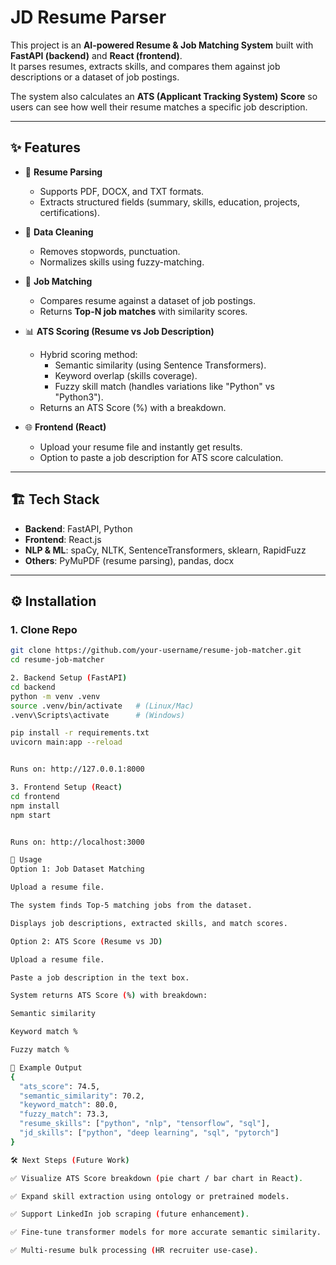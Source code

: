 # JD Resume Parser  

This project is an **AI-powered Resume & Job Matching System** built with **FastAPI (backend)** and **React (frontend)**.  
It parses resumes, extracts skills, and compares them against job descriptions or a dataset of job postings.  

The system also calculates an **ATS (Applicant Tracking System) Score** so users can see how well their resume matches a specific job description.

---

## ✨ Features

- 📑 **Resume Parsing**  
  - Supports PDF, DOCX, and TXT formats.  
  - Extracts structured fields (summary, skills, education, projects, certifications).  

- 🧹 **Data Cleaning**  
  - Removes stopwords, punctuation.  
  - Normalizes skills using fuzzy-matching.  

- 🤖 **Job Matching**  
  - Compares resume against a dataset of job postings.  
  - Returns **Top-N job matches** with similarity scores.  

- 📊 **ATS Scoring (Resume vs Job Description)**  
  - Hybrid scoring method:
    - Semantic similarity (using Sentence Transformers).  
    - Keyword overlap (skills coverage).  
    - Fuzzy skill match (handles variations like "Python" vs "Python3").  
  - Returns an ATS Score (%) with a breakdown.  

- 🌐 **Frontend (React)**  
  - Upload your resume file and instantly get results.  
  - Option to paste a job description for ATS score calculation.  

---

## 🏗️ Tech Stack

- **Backend**: FastAPI, Python  
- **Frontend**: React.js  
- **NLP & ML**: spaCy, NLTK, SentenceTransformers, sklearn, RapidFuzz  
- **Others**: PyMuPDF (resume parsing), pandas, docx  

---

## ⚙️ Installation

### 1. Clone Repo
```bash
git clone https://github.com/your-username/resume-job-matcher.git
cd resume-job-matcher

2. Backend Setup (FastAPI)
cd backend
python -m venv .venv
source .venv/bin/activate   # (Linux/Mac)
.venv\Scripts\activate      # (Windows)

pip install -r requirements.txt
uvicorn main:app --reload


Runs on: http://127.0.0.1:8000

3. Frontend Setup (React)
cd frontend
npm install
npm start


Runs on: http://localhost:3000

🚀 Usage
Option 1: Job Dataset Matching

Upload a resume file.

The system finds Top-5 matching jobs from the dataset.

Displays job descriptions, extracted skills, and match scores.

Option 2: ATS Score (Resume vs JD)

Upload a resume file.

Paste a job description in the text box.

System returns ATS Score (%) with breakdown:

Semantic similarity

Keyword match %

Fuzzy match %

📌 Example Output
{
  "ats_score": 74.5,
  "semantic_similarity": 70.2,
  "keyword_match": 80.0,
  "fuzzy_match": 73.3,
  "resume_skills": ["python", "nlp", "tensorflow", "sql"],
  "jd_skills": ["python", "deep learning", "sql", "pytorch"]
}

🛠️ Next Steps (Future Work)

✅ Visualize ATS Score breakdown (pie chart / bar chart in React).

✅ Expand skill extraction using ontology or pretrained models.

✅ Support LinkedIn job scraping (future enhancement).

✅ Fine-tune transformer models for more accurate semantic similarity.

✅ Multi-resume bulk processing (HR recruiter use-case).


